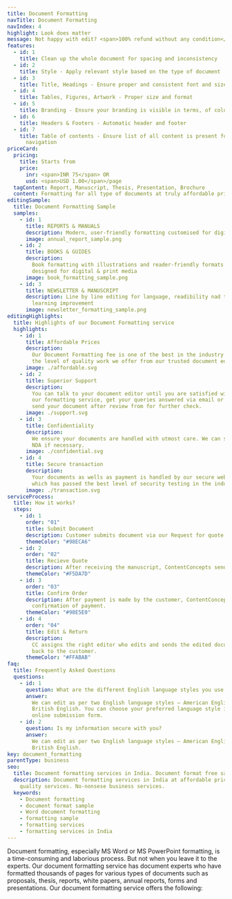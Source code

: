 ```yaml
---
title: Document Formatting
navTitle: Document Formatting
navIndex: 4
highlight: Look does matter
message: Not happy with edit? <span>100% refund without any condition</span>
features:
  - id: 1
    title: Clean up the whole document for spacing and inconsistency
  - id: 2
    title: Style - Apply relevant style based on the type of document
  - id: 3
    title: Title, Headings - Ensure proper and consistent font and size
  - id: 4
    title: Tables, Figures, Artwork - Proper size and format
  - id: 5
    title: Branding - Ensure your branding is visible in terms, of colour, logo, fonts
  - id: 6
    title: Headers & Footers - Automatic header and footer
  - id: 7
    title: Table of contents - Ensure list of all content is present for easy
      navigation
priceCard:
  pricing:
    title: Starts from
    price:
      inr: <span>INR 75</span> OR
      usd: <span>USD 1.00</span>/page
  tagContent: Report, Manuscript, Thesis, Presentation, Brochure
  content: Formatting for all type of documents at truly affordable prices
editingSample:
  title: Document Formatting Sample
  samples:
    - id: 1
      title: REPORTS & MANUALS
      description: Modern, user-friendly formatting customised for digital and print media
      image: annual_report_sample.png
    - id: 2
      title: BOOKS & GUIDES
      description:
        Book formatting with illustrations and reader-friendly formats
        designed for digital & print media
      image: book_formatting_sample.png
    - id: 3
      title: NEWSLETTER & MANUSCRIPT
      description: Line by line editing for language, readibility nad technical
        learning improvement
      image: newsletter_formatting_sample.png
editingHighlights:
  title: Highlights of our Document Formatting service
  highlights:
    - id: 1
      title: Affordable Prices
      description:
        Our Document Formatting fee is one of the best in the industry for
        the level of quality work we offer from our trusted document editors.
      image: ./affordable.svg
    - id: 2
      title: Superior Support
      description:
        You can talk to your document editor until you are satisfied with
        our formatting service, get your queries answered via email or chat and
        send your document after review from for further check.
      image: ./support.svg
    - id: 3
      title: Confidentiality
      description:
        We ensure your documents are handled with utmost care. We can sign
        NDA if necessary.
      image: ./confidential.svg
    - id: 4
      title: Secure transaction
      description:
        Your documents as wells as payment is handled by our secure website
        which has passed the best level of security testing in the industry.
      image: ./transaction.svg
serviceProcess:
  title: How it works?
  steps:
    - id: 1
      order: "01"
      title: Submit Document
      description: Customer submits document via our Request for quote page.
      themeColor: "#98ECA6"
    - id: 2
      order: "02"
      title: Recieve Quote
      description: After receiving the manuscript, ContentConcepts sends price quote.
      themeColor: "#F5DA7D"
    - id: 3
      order: "03"
      title: Confirm Order
      description: After payment is made by the customer, ContentConcepts sends
        confirmation of payment.
      themeColor: "#98E5E0"
    - id: 4
      order: "04"
      title: Edit & Return
      description:
        CC assigns the right editor who edits and sends the edited document
        back to the customer.
      themeColor: "#FFABAB"
faq:
  title: Frequently Asked Questions
  questions:
    - id: 1
      question: What are the different English language styles you use while editing?
      answer:
        We can edit as per two English language styles – American English and
        British English. You can choose your preferred language style in the
        online submission form.
    - id: 2
      question: Is my information secure with you?
      answer:
        We can edit as per two English language styles – American English and
        British English.
key: document_formatting
parentType: business
seo:
  title: Document formatting services in India. Document format free sample
  description: Document formatting services in India at affordable prices and
    quality services. No-nonsese business services.
  keywords:
    - Document formatting
    - document format sample
    - Word document formatting
    - formatting sample
    - formatting services
    - formatting services in India
---
```


Document formatting, especially MS Word or MS PowerPoint formatting, is a time-consuming and laborious process. But not when you leave it to the experts. Our document formatting service has document experts who have formatted thousands of pages for various types of documents such as proposals, thesis, reports, white papers, annual reports, forms and presentations. Our document formatting service offers the following:
